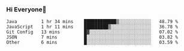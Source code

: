 ### Hi Everyone👋
<!--START_SECTION:waka-->
```text
Java         1 hr 34 mins    ████████████▒░░░░░░░░░░░░   48.79 % 
JavaScript   1 hr 11 mins    █████████▒░░░░░░░░░░░░░░░   36.78 % 
Git Config   13 mins         █▓░░░░░░░░░░░░░░░░░░░░░░░   07.02 % 
JSON         7 mins          █░░░░░░░░░░░░░░░░░░░░░░░░   03.82 % 
Other        6 mins          █░░░░░░░░░░░░░░░░░░░░░░░░   03.59 % 
```
<!--END_SECTION:waka-->


<!--
**YeonSeong-Lee/YeonSeong-Lee** is a ✨ _special_ ✨ repository because its `README.md` (this file) appears on your GitHub profile.

Here are some ideas to get you started:

- 🔭 I’m currently working on ...
- 🌱 I’m currently learning ...
- 👯 I’m looking to collaborate on ...
- 🤔 I’m looking for help with ...
- 💬 Ask me about ...
- 📫 How to reach me: ...
- 😄 Pronouns: ...
- ⚡ Fun fact: ...
-->
